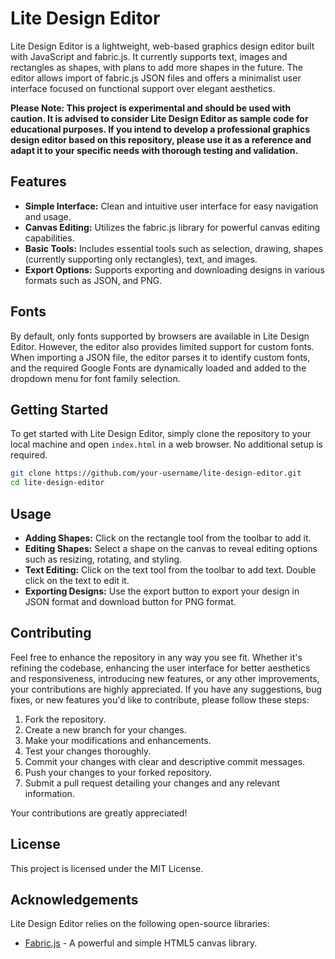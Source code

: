 # Lite Design Editor

Lite Design Editor is a lightweight, web-based graphics design editor built with JavaScript and fabric.js. It currently supports text, images and rectangles as shapes, with plans to add more shapes in the future. The editor allows import of fabric.js JSON files and offers a minimalist user interface focused on functional support over elegant aesthetics.

**Please Note: This project is experimental and should be used with caution. It is advised to consider Lite Design Editor as sample code for educational purposes. If you intend to develop a professional graphics design editor based on this repository, please use it as a reference and adapt it to your specific needs with thorough testing and validation.**

## Features

- **Simple Interface:** Clean and intuitive user interface for easy navigation and usage.
- **Canvas Editing:** Utilizes the fabric.js library for powerful canvas editing capabilities.
- **Basic Tools:** Includes essential tools such as selection, drawing, shapes (currently supporting only rectangles), text, and images.
- **Export Options:** Supports exporting and downloading designs in various formats such as JSON, and PNG.

## Fonts

By default, only fonts supported by browsers are available in Lite Design Editor. However, the editor also provides limited support for custom fonts. When importing a JSON file, the editor parses it to identify custom fonts, and the required Google Fonts are dynamically loaded and added to the dropdown menu for font family selection.

## Getting Started

To get started with Lite Design Editor, simply clone the repository to your local machine and open `index.html` in a web browser. No additional setup is required.

```bash
git clone https://github.com/your-username/lite-design-editor.git
cd lite-design-editor
```

## Usage

- **Adding Shapes:** Click on the rectangle tool from the toolbar to add it.
- **Editing Shapes:** Select a shape on the canvas to reveal editing options such as resizing, rotating, and styling.
- **Text Editing:** Click on the text tool from the toolbar to add text. Double click on the text to edit it.
- **Exporting Designs:** Use the export button to export your design in JSON format and download button for PNG format.

## Contributing

Feel free to enhance the repository in any way you see fit. Whether it's refining the codebase, enhancing the user interface for better aesthetics and responsiveness, introducing new features, or any other improvements, your contributions are highly appreciated. If you have any suggestions, bug fixes, or new features you'd like to contribute, please follow these steps:

1. Fork the repository.
2. Create a new branch for your changes.
3. Make your modifications and enhancements.
4. Test your changes thoroughly.
5. Commit your changes with clear and descriptive commit messages.
6. Push your changes to your forked repository.
7. Submit a pull request detailing your changes and any relevant information.

Your contributions are greatly appreciated!

## License

This project is licensed under the MIT License.

## Acknowledgements

Lite Design Editor relies on the following open-source libraries:

- [Fabric.js](http://fabricjs.com/) - A powerful and simple HTML5 canvas library.
